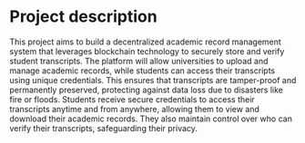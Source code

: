# Project description
This project aims to build a decentralized academic record management system that leverages blockchain technology to securely store and verify student transcripts. The platform will allow universities to upload and manage academic records, while students can access their transcripts using unique credentials. This ensures that transcripts are tamper-proof and permanently preserved, protecting against data loss due to disasters like fire or floods. Students receive secure credentials to access their transcripts anytime and from anywhere, allowing them to view and download their academic records. They also maintain control over who can verify their transcripts, safeguarding their privacy.